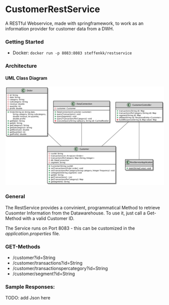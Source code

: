 # CustomerRestService
A RESTful Webservice, made with springframework, to work as an information provider for customer data from a DWH. 

### Getting Started

* Docker: `docker run -p 8083:8083 steffenkk/restservice`

### Architecture

#### UML Class Diagram

![Alt text](./customer.png?raw=true "Class Diagram")

### General
The RestService provides a convinient, programmatical Method to
retrieve Cusomter Information from the Datawarehouse. To use it,
just call a Get-Method with a valid Customer ID.

The Service runs on Port 8083 - this can be customized in the <i> application.properties</i> file.

### GET-Methods
* /customer?id=String
* /customer/transactions?id=String
* /customer/transactionspercategory?id=String
* /customer/segment?id=String

### Sample Responses:

TODO: add Json here

